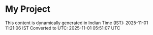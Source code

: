 # My Project

This content is dynamically generated in Indian Time (IST): 2025-11-01 11:21:06 IST
Converted to UTC: 2025-11-01 05:51:07 UTC
